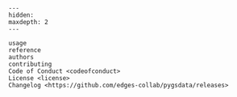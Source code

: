 ```{include} ../README.md
```

[license]: license
[contributor guide]: contributing
[command-line reference]: usage

```{toctree}
---
hidden:
maxdepth: 2
---

usage
reference
authors
contributing
Code of Conduct <codeofconduct>
License <license>
Changelog <https://github.com/edges-collab/pygsdata/releases>
```
